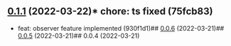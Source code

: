

## [0.1.1](https://github.com/DiaKEM/dexcom-api-client/compare/0.1.0...0.1.1) (2022-03-22)* chore: ts fixed (75fcb83)
* feat: observer feature implemented (930f1d1)## [0.0.6](https://github.com/DiaKEM/dexcom-api-client/compare/0.0.5...0.0.6) (2022-03-21)## [0.0.5](https://github.com/DiaKEM/dexcom-api-client/compare/0.0.4...0.0.5) (2022-03-21)## 0.0.4 (2022-03-21)